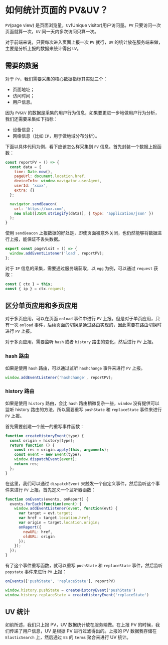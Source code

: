 # 如何统计页面的 PV&UV？

`PV`(page view) 是页面浏览量，`UV`(Unique visitor)用户访问量。`PV` 只要访问一次页面就算一次，`UV` 同一天内多次访问只算一次。

对于前端来说，只要每次进入页面上报一次 `PV` 就行，`UV` 的统计放在服务端来做，主要是分析上报的数据来统计得出 `UV`。

## 需要的数据

对于 `PV`，我们需要采集的核心数据指标其实就三个：

- 页面地址；
- 访问时间；
- 用户信息。

因为 `PV&UV` 的数据是采集的用户行为信息，如果要更进一步地做用户行为分析，我们还需要采集如下指标：

- 设备信息；
- 网络信息（比如 `IP`，用于做地域分布分析）。

下面以具体代码为例，看下应该怎么样采集到 `PV` 信息。首先封装一个数据上报函数：

```js
const reportPV = () => {
  const data = {
    time: Date.now(),
    pageUrl: document.location.href,
    deviceInfo: window.navigator.userAgent,
    userId: 'xxxx',
    extra: {}
  };

  navigator.sendBeacon(
    url: 'https://xxx.com',
    new Blob([JSON.stringify(data)], { type: 'application/json' })
  );
}
```

使用 `sendBeacon` 上报数据的好处是，即使页面被意外关闭，也仍然能够将数据进行上报，能保证不丢失数据。

```js
export const pageVisit = () => {
  window.addEventListener('load', reportPV);
};
```

对于 `IP` 信息的采集，需要通过服务端获取，以 `egg` 为例，可以通过 `request` 获取：

```js
const { ctx } = this;
const { ip } = ctx.request;
```

## 区分单页应用和多页应用

对于多页应用，可以在页面 `onload` 事件中进行 `PV` 上报。但是对于单页应用，只有一次 `onload` 事件，后续页面的切换是通过路由实现的，因此需要在路由切换时进行 `PV` 上报。

对于多页应用，需要监听 `hash` 或者 `history` 路由的变化，然后进行 `PV` 上报。

### hash 路由

如果是使用 `hash` 路由，可以通过监听 `hashchange` 事件来进行 `PV` 上报。

```js
window.addEventListener('hashchange', reportPV);
```

### history 路由

如果是使用 `history` 路由，会比 `hash` 路由稍微复杂一些，`window` 没有提供可以监听 history 路由的方法，所以需要重写 `pushState` 和 `replaceState` 事件来进行 `PV` 上报。

首先需要创建一个统一的重写事件函数：

```js
function createHistoryEvent(type) {
  const origin = history[type];
  return function () {
    const res = origin.apply(this, arguments);
    const event = new Event(type);
    window.dispatchEvent(event);
    return res;
  };
}
```

在这里，我们可以通过 `dispatchEvent` 来触发一个自定义事件，然后监听这个事件来进行 `PV` 上报。首先定义一个监听器函数：

```js
function onEvents(events, onReport) {
  events.forEach(function(event) {
    window.addEventListener(event, function(evt) {
      var target = evt.target;
      var href = target.location.href;
      var origin = target.location.origin;
      onReport({
        newURL: href,
        oldURL: origin
      });
    });
  });
}
```

有了这个事件重写函数，就可以重写 `pushState` 和 `replaceState` 事件，然后监听 `popstate` 事件来进行 `PV` 上报：

```js
onEvents(['pushState', 'replaceState'], reportPV)

window.history.pushState = createHistoryEvent('pushState')
window.history.replaceState = createHistoryEvent('replaceState')
```

## UV 统计

如前所述，我们只上报 PV，UV 数据统计放在服务端做。在上报 PV 的时候，我们传递了用户信息，UV 是根据 PV 进行过滤得出的。上报的 PV 数据我存储在 `ElasticSearch` 上，然后通过 `ES` 的 `terms` 聚合来进行 UV 统计。
